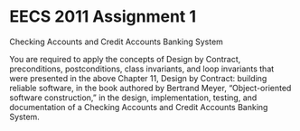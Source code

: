 # EECS 2011 Assignment 1

Checking Accounts and Credit Accounts Banking System

You are required to apply the concepts of Design by Contract, preconditions,
postconditions, class invariants, and loop invariants that were presented in the above
Chapter 11, Design by Contract: building reliable software, in the book authored by
Bertrand Meyer, “Object-oriented software construction,” in the design, implementation,
testing, and documentation of a Checking Accounts and Credit Accounts Banking System.
